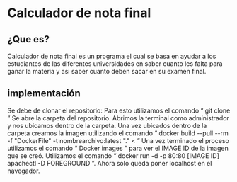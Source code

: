 # Calculador de nota final

## ¿Que es?

Calculador de nota final es un programa el cual se basa en ayudar a los estudiantes de las diferentes universidades en saber cuanto les falta para ganar la materia y asi saber cuanto deben sacar en su examen final.

## implementación

Se debe de clonar el repositorio:
Para esto utilizamos el comando “ git clone  ”
Se abre la carpeta del repositorio.
Abrimos la terminal como administrador y nos ubicamos dentro de la carpeta.
Una vez ubicados dentro de la carpeta creamos la imagen utilizando el comando “ docker build --pull --rm -f "DockerFile" -t nombrearchivo:latest "." < ”
Una vez terminado el proceso utilizamos el comando “ Docker images ” para ver el IMAGE ID de la imagen que se creó.
Utilizamos el comando “ docker run -d -p 80:80 [IMAGE ID] apachectl -D FOREGROUND ”.
Ahora solo queda poner localhost en el navegador.

